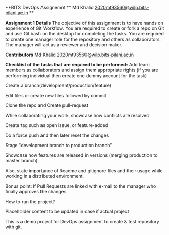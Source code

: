 **BITS DevOps Assignemnt ** Md Khalid 2020mt93560@wilp.bits-pilani.ac.in **

**Assignment 1 Details**
The objective of this assignment is to have hands on experience of Git Workflow. You are required to create or fork a repo on Git and use Git bash on the desktop for completing the tasks. You are required to create one manager role for the repository and others as collaborators. The manager will act as a reviewer and decision maker.

**Contributors**
Md Khalid 2020mt93560@wilp.bits-pilani.ac.in

**Checklist of the tasks that are required to be performed:**
Add team members as collaborators and assign them appropriate rights (if you are performing individual then create one dummy account for the task)

Create a branch(development/production/feature)

Edit files or create new files followed by commit

Clone the repo and Create pull-request

While collaborating your work, showcase how conflicts are resolved

Create tag such as open issue, or feature-added

Do a force push and then later reset the changes

Stage “development branch to production branch”

Showcase how features are released in versions (merging production to master branch)

Also, state importance of Readme and gitignore files and their usage while working in a distributed environment.

Bonus point: If Pull Requests are linked with e-mail to the manager who finally approves the changes.

How to run the project?

Placeholder content to be updated in case if actual project

This is a demo project for DevOps assignment to create & test repository with git.
